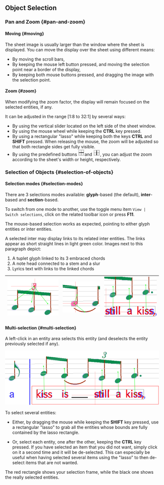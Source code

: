 ---
---
## Object Selection

### Pan and Zoom {#pan-and-zoom}

#### Moving {#moving}

The sheet image is usually larger than the window where the sheet is displayed.
You can move the display over the sheet using different means:

* By moving the scroll bars,
* By keeping the mouse left button pressed, and moving the selection point near a border of the display,
* By keeping both mouse buttons pressed, and dragging the image with the selection point.

#### Zoom {#zoom}

When modifying the zoom factor, the display will remain focused on the selected entities, if any.

It can be adjusted in the range [1:8 to 32:1] by several ways:

* By using the vertical slider located on the left side of the sheet window.
* By using the mouse wheel while keeping the **CTRL** key pressed.
* By using a rectangular "lasso" while keeping both the keys **CTRL** and **SHIFT** pressed.
When releasing the mouse, the zoom will be adjusted so that both rectangle sides get fully visible.
* By using the predefined buttons ![](../assets/zoom1.png)and ![](../assets/zoom2.png),
you can adjust the zoom according to the sheet's width or height, respectively.

### Selection of Objects {#selection-of-objects}

#### **Selection modes** {#selection-modes}

There are 3 selections modes available: **glyph**-based (the default), **inter**-based
and **section**-based.

To switch from one mode to another, use the toggle menu item `View | Switch selections`,
click on the related toolbar icon or press **F11**.

The mouse-based selection works as expected, pointing to either glyph entities or inter entities.

A selected inter may display links to its related inter entities.
The links appear as short straight lines in light green color. Images next to this paragraph depict:

1. A tuplet glyph linked to its 3 embraced chords
2. A note head connected to a stem and a slur
3. Lyrics text with links to the linked chords

| ![](../assets/link_tuplet.png) | ![](../assets/link_stem_slur.png) | ![](../assets/link_lyrics.png) |
| :---: | :---: | :---: |


#### **Multi-selection** {#multi-selection}

A left-click in an entity area selects this entity (and deselects the entity previously selected if any).

![](../assets/multi_select.png)

To select several entities:

* Either, by dragging the mouse while keeping the **SHIFT** key pressed, use a rectangular "lasso"
to grab all the entities whose bounds are fully contained by the lasso rectangle.

* Or, select each entity, one after the other, keeping the **CTRL** key pressed.
If you have selected an item that you did not want, simply click on it a second time
and it will be de-selected.
This can especially be useful when having selected several items using the "lasso" to then
de-select items that are not wanted.

The red rectangle shows your selection frame, while the black one shows the really selected entities.
